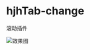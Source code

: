 hjhTab-change
=============

滚动插件

![效果图](http://github.com/jianhuayixiao/hjhTab-change/raw/master/img/test1.png)
